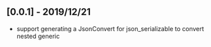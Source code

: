 ## [0.0.1] - 2019/12/21

* support generating a JsonConvert for json_serializable to convert nested generic
